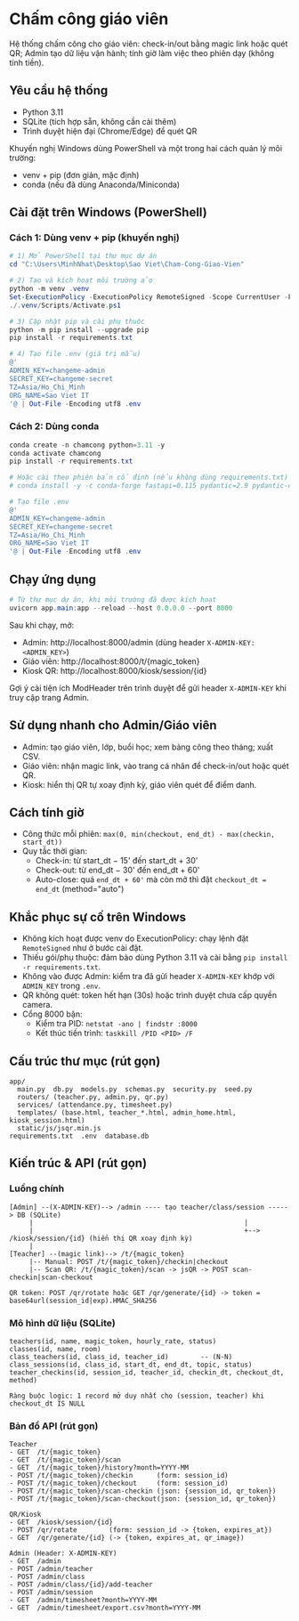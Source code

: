 # Chấm công giáo viên

Hệ thống chấm công cho giáo viên: check-in/out bằng magic link hoặc quét QR; Admin tạo dữ liệu vận hành; tính giờ làm việc theo phiên dạy (không tính tiền).

## Yêu cầu hệ thống
- Python 3.11
- SQLite (tích hợp sẵn, không cần cài thêm)
- Trình duyệt hiện đại (Chrome/Edge) để quét QR

Khuyến nghị Windows dùng PowerShell và một trong hai cách quản lý môi trường:
- venv + pip (đơn giản, mặc định)
- conda (nếu đã dùng Anaconda/Miniconda)

## Cài đặt trên Windows (PowerShell)

### Cách 1: Dùng venv + pip (khuyến nghị)
```powershell
# 1) Mở PowerShell tại thư mục dự án
cd "C:\Users\MinhNhat\Desktop\Sao Viet\Cham-Cong-Giao-Vien"

# 2) Tạo và kích hoạt môi trường ảo
python -m venv .venv
Set-ExecutionPolicy -ExecutionPolicy RemoteSigned -Scope CurrentUser -Force
./.venv/Scripts/Activate.ps1

# 3) Cập nhật pip và cài phụ thuộc
python -m pip install --upgrade pip
pip install -r requirements.txt

# 4) Tạo file .env (giá trị mẫu)
@'
ADMIN_KEY=changeme-admin
SECRET_KEY=changeme-secret
TZ=Asia/Ho_Chi_Minh
ORG_NAME=Sao Viet IT
'@ | Out-File -Encoding utf8 .env
```

### Cách 2: Dùng conda
```powershell
conda create -n chamcong python=3.11 -y
conda activate chamcong
pip install -r requirements.txt

# Hoặc cài theo phiên bản cố định (nếu không dùng requirements.txt)
# conda install -y -c conda-forge fastapi=0.115 pydantic=2.9 pydantic-core=2.23 uvicorn=0.30 sqlalchemy=2.0 jinja2 python-multipart python-dotenv qrcode pillow

# Tạo file .env
@'
ADMIN_KEY=changeme-admin
SECRET_KEY=changeme-secret
TZ=Asia/Ho_Chi_Minh
ORG_NAME=Sao Viet IT
'@ | Out-File -Encoding utf8 .env
```

## Chạy ứng dụng
```powershell
# Từ thư mục dự án, khi môi trường đã được kích hoạt
uvicorn app.main:app --reload --host 0.0.0.0 --port 8000
```

Sau khi chạy, mở:
- Admin: http://localhost:8000/admin (dùng header `X-ADMIN-KEY: <ADMIN_KEY>`)
- Giáo viên: http://localhost:8000/t/{magic_token}
- Kiosk QR: http://localhost:8000/kiosk/session/{id}

Gợi ý cài tiện ích ModHeader trên trình duyệt để gửi header `X-ADMIN-KEY` khi truy cập trang Admin.

## Sử dụng nhanh cho Admin/Giáo viên
- Admin: tạo giáo viên, lớp, buổi học; xem bảng công theo tháng; xuất CSV.
- Giáo viên: nhận magic link, vào trang cá nhân để check-in/out hoặc quét QR.
- Kiosk: hiển thị QR tự xoay định kỳ, giáo viên quét để điểm danh.

## Cách tính giờ
- Công thức mỗi phiên: `max(0, min(checkout, end_dt) - max(checkin, start_dt))`
- Quy tắc thời gian:
  - Check-in: từ start_dt − 15' đến start_dt + 30'
  - Check-out: từ end_dt − 30' đến end_dt + 60'
  - Auto-close: quá `end_dt + 60'` mà còn mở thì đặt `checkout_dt = end_dt` (method="auto")

## Khắc phục sự cố trên Windows
- Không kích hoạt được venv do ExecutionPolicy: chạy lệnh đặt `RemoteSigned` như ở bước cài đặt.
- Thiếu gói/phụ thuộc: đảm bảo dùng Python 3.11 và cài bằng `pip install -r requirements.txt`.
- Không vào được Admin: kiểm tra đã gửi header `X-ADMIN-KEY` khớp với `ADMIN_KEY` trong `.env`.
- QR không quét: token hết hạn (30s) hoặc trình duyệt chưa cấp quyền camera.
- Cổng 8000 bận:
  - Kiểm tra PID: `netstat -ano | findstr :8000`
  - Kết thúc tiến trình: `taskkill /PID <PID> /F`

## Cấu trúc thư mục (rút gọn)
```
app/
  main.py  db.py  models.py  schemas.py  security.py  seed.py
  routers/ (teacher.py, admin.py, qr.py)
  services/ (attendance.py, timesheet.py)
  templates/ (base.html, teacher_*.html, admin_home.html, kiosk_session.html)
  static/js/jsqr.min.js
requirements.txt  .env  database.db
```

## Kiến trúc & API (rút gọn)

### Luồng chính
```
[Admin] --(X-ADMIN-KEY)--> /admin ---- tạo teacher/class/session -----> DB (SQLite)
     |                                                     |
     |                                                     +--> /kiosk/session/{id} (hiển thị QR xoay định kỳ)
     |
[Teacher] --(magic link)--> /t/{magic_token}
     |-- Manual: POST /t/{magic_token}/checkin|checkout
     |-- Scan QR: /t/{magic_token}/scan -> jsQR -> POST scan-checkin|scan-checkout

QR token: POST /qr/rotate hoặc GET /qr/generate/{id} -> token = base64url(session_id|exp).HMAC_SHA256
```

### Mô hình dữ liệu (SQLite)
```
teachers(id, name, magic_token, hourly_rate, status)
classes(id, name, room)
class_teachers(id, class_id, teacher_id)        -- (N-N)
class_sessions(id, class_id, start_dt, end_dt, topic, status)
teacher_checkins(id, session_id, teacher_id, checkin_dt, checkout_dt, method)

Ràng buộc logic: 1 record mở duy nhất cho (session, teacher) khi checkout_dt IS NULL
```

### Bản đồ API (rút gọn)
```
Teacher
- GET  /t/{magic_token}
- GET  /t/{magic_token}/scan
- GET  /t/{magic_token}/history?month=YYYY-MM
- POST /t/{magic_token}/checkin      (form: session_id)
- POST /t/{magic_token}/checkout     (form: session_id)
- POST /t/{magic_token}/scan-checkin (json: {session_id, qr_token})
- POST /t/{magic_token}/scan-checkout(json: {session_id, qr_token})

QR/Kiosk
- GET  /kiosk/session/{id}
- POST /qr/rotate        (form: session_id -> {token, expires_at})
- GET  /qr/generate/{id} (-> {token, expires_at, qr_image})

Admin (Header: X-ADMIN-KEY)
- GET  /admin
- POST /admin/teacher
- POST /admin/class
- POST /admin/class/{id}/add-teacher
- POST /admin/session
- GET  /admin/timesheet?month=YYYY-MM
- GET  /admin/timesheet/export.csv?month=YYYY-MM
```


